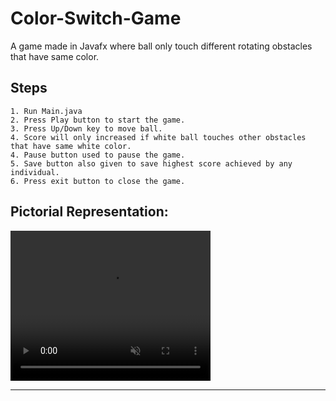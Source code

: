 # Color-Switch-Game
A game made in Javafx where ball only touch different rotating obstacles that have same color.


## Steps
```
1. Run Main.java
2. Press Play button to start the game.
3. Press Up/Down key to move ball.
4. Score will only increased if white ball touches other obstacles that have same white color.
4. Pause button used to pause the game.
5. Save button also given to save highest score achieved by any individual.
6. Press exit button to close the game.
```

## Pictorial Representation:
<video width="320" height="240" autoplay muted>
  <source src="video/video1.mp4" type="video/mp4">
</video>

---



